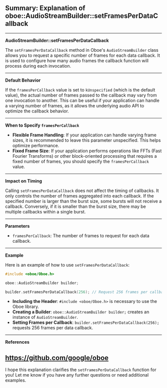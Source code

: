 ## Summary: Explanation of oboe::AudioStreamBuilder::setFramesPerDataCallback

---

**AudioStreamBuilder::setFramesPerDataCallback**

The `setFramesPerDataCallback` method in Oboe's `AudioStreamBuilder` class allows you to request a specific number of frames for each data callback. It is used to configure how many audio frames the callback function will process during each invocation.

---

**Default Behavior**

If the `framesPerCallback` value is set to `kUnspecified` (which is the default value), the actual number of frames passed to the callback may vary from one invocation to another. This can be useful if your application can handle a varying number of frames, as it allows the underlying audio API to optimize the callback behavior.

---

**When to Specify `framesPerCallback`**

- **Flexible Frame Handling**: If your application can handle varying frame sizes, it is recommended to leave this parameter unspecified. This helps optimize performance.
- **Fixed Frame Size**: If your application performs operations like FFTs (Fast Fourier Transforms) or other block-oriented processing that requires a fixed number of frames, you should specify the `framesPerCallback` value.

---

**Impact on Timing**

Calling `setFramesPerDataCallback` does not affect the timing of callbacks. It only controls the number of frames aggregated into each callback. If the specified number is larger than the burst size, some bursts will not receive a callback. Conversely, if it is smaller than the burst size, there may be multiple callbacks within a single burst.

---

**Parameters**

- `framesPerCallback`: The number of frames to request for each data callback.

---

**Example**

Here is an example of how to use `setFramesPerDataCallback`:

```cpp
#include <oboe/Oboe.h>

oboe::AudioStreamBuilder builder;

builder.setFramesPerDataCallback(256); // Request 256 frames per callback
```

- **Including the Header**: `#include <oboe/Oboe.h>` is necessary to use the Oboe library.
- **Creating a Builder**: `oboe::AudioStreamBuilder builder;` creates an instance of `AudioStreamBuilder`.
- **Setting Frames per Callback**: `builder.setFramesPerDataCallback(256);` requests 256 frames per data callback.

---

**References**
## https://github.com/google/oboe ##

I hope this explanation clarifies the `setFramesPerDataCallback` function for you! Let me know if you have any further questions or need additional examples.
